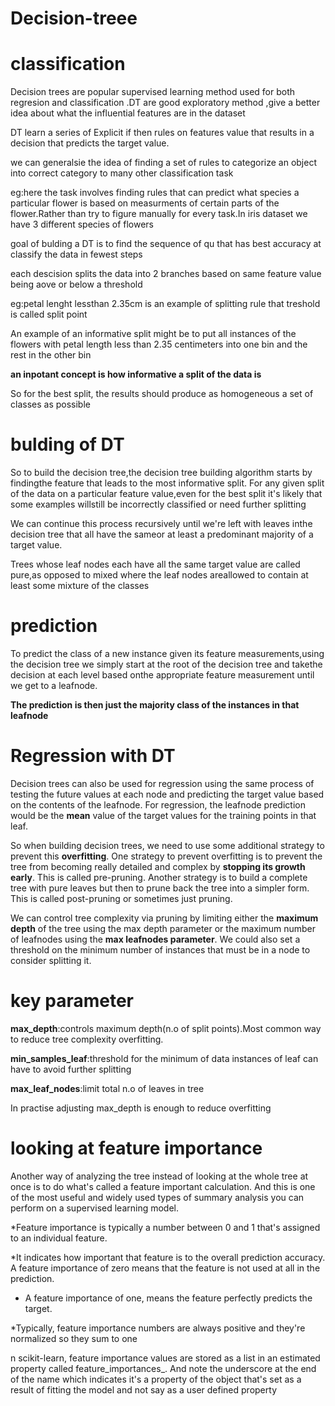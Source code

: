 # Decision-treee
# classification
Decision trees are popular supervised learning method used for both regresion and classification .DT are good exploratory method ,give a better idea about what the influential features are in the dataset

DT learn a series of Explicit if then rules on features value that results in a decision that predicts the target value.

we can generalsie the idea of finding a set of rules to categorize an object into correct category to many other classification task

eg:here the task involves finding rules that can predict what species a particular flower is based on measurments of certain parts of the flower.Rather than try to figure manually for every task.In iris dataset we have 3 different species of flowers

goal of bulding a DT is to find the sequence of qu that has best accuracy  at classify the data in fewest steps

each descision splits the data into 2 branches based on same feature value being aove or below a threshold

eg:petal lenght lessthan 2.35cm is an example of splitting rule that treshold is called split point

An example of an informative split might be to put all instances of the flowers with
petal length less than 2.35 centimeters into one bin and the rest in the other bin

**an inpotant concept is how informative a split of the data is**

So for the best split,
the results should produce as homogeneous a set of classes as possible

# bulding of DT

So to build the decision tree,the decision tree building algorithm starts by findingthe feature that leads to the most informative split. For any given split of the data on a particular feature value,even for the best split it's likely that some examples willstill be incorrectly classified or need further splitting

We can continue this process recursively until we're left with leaves inthe decision tree that all have the sameor at least a predominant majority of a target value. 

Trees whose leaf nodes each have all the same target value are called pure,as opposed to mixed where the leaf nodes areallowed to contain at least some mixture of the classes

# prediction
To predict the class of a new instance given its feature measurements,using the decision tree we simply start at the root of the decision tree and takethe decision at each level based onthe appropriate feature measurement until we get to a leafnode. 

**The prediction is then just the majority class of the instances in that leafnode**

# Regression with DT
Decision trees can also be used for regression using the same process of testing the future values at each node and predicting the target value based on the contents of the leafnode. For regression, the leafnode prediction would be the **mean** value of the target values for the training points in that leaf. 

So when building decision trees, we need to use some additional strategy to prevent this **overfitting**. One strategy to prevent overfitting is to prevent the tree from becoming really detailed and complex by **stopping its growth early**. This is called pre-pruning. Another strategy is to build a complete tree with pure leaves but then to prune back the tree into a simpler form. This is called post-pruning or sometimes just pruning.

We can control tree complexity via pruning by limiting either the **maximum depth** of the tree using the max depth parameter or the maximum number of leafnodes using the **max leafnodes parameter**. We could also set a threshold on the minimum number of instances that must be in a node to consider splitting it.
 
 # key parameter

**max_depth**:controls maximum depth(n.o of split points).Most common way to reduce tree complexity overfitting.

**min_samples_leaf**:threshold for the minimum of data instances of leaf can have to avoid further splitting

**max_leaf_nodes**:limit total n.o of leaves in tree

In practise adjusting max_depth is enough  to reduce overfitting

# looking at feature importance
Another way of analyzing the tree instead of looking at the whole tree at once is to do what's called a feature important calculation. And this is one of the most useful and widely used types of summary analysis you can perform on a supervised learning model. 

*Feature importance is typically a number between 0 and 1 that's assigned to an individual feature.

*It indicates how important that feature is to the overall prediction accuracy. A feature importance of zero means that the feature is not used at all in the prediction.

* A feature importance of one, means the feature perfectly predicts the target. 

*Typically, feature importance numbers are always positive and they're normalized so they sum to one

n scikit-learn, feature importance values are stored as a list in an estimated property called feature_importances_. And note the underscore at the end of the name which indicates it's a property of the object that's set as a result of fitting the model and not say as a user defined property
